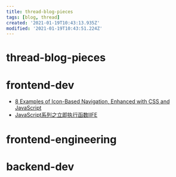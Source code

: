 ```yaml
---
title: thread-blog-pieces
tags: [blog, thread]
created: '2021-01-19T10:43:13.935Z'
modified: '2021-01-19T10:43:51.224Z'
---
```


# thread-blog-pieces

# frontend-dev

- [8 Examples of Icon-Based Navigation, Enhanced with CSS and JavaScript](https://speckyboy.com/icon-based-navigation-css-javascript/)
- [JavaScript系列之立即执行函数IIFE](https://zhuanlan.zhihu.com/p/74440468)

# frontend-engineering

# backend-dev
